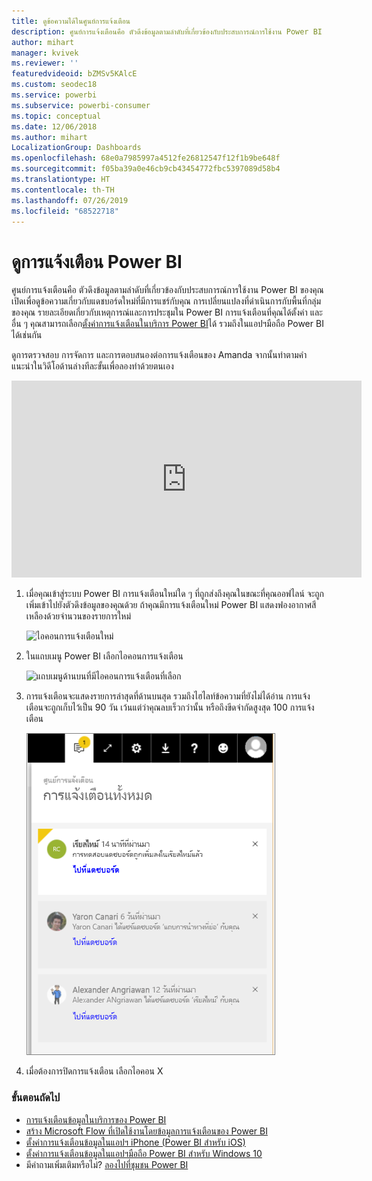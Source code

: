 ```yaml
---
title: ดูข้อความได้ในศูนย์การแจ้งเตือน
description: ศูนย์การแจ้งเตือนคือ ตัวดึงข้อมูลตามลำดับที่เกี่ยวข้องกับประสบการณ์การใช้งาน Power BI ของคุณ
author: mihart
manager: kvivek
ms.reviewer: ''
featuredvideoid: bZMSv5KAlcE
ms.custom: seodec18
ms.service: powerbi
ms.subservice: powerbi-consumer
ms.topic: conceptual
ms.date: 12/06/2018
ms.author: mihart
LocalizationGroup: Dashboards
ms.openlocfilehash: 68e0a7985997a4512fe26812547f12f1b9be648f
ms.sourcegitcommit: f05ba39a0e46cb9cb43454772fbc5397089d58b4
ms.translationtype: HT
ms.contentlocale: th-TH
ms.lasthandoff: 07/26/2019
ms.locfileid: "68522718"
---
```

# <a name="view-power-bi-notifications"></a>ดูการแจ้งเตือน Power BI
ศูนย์การแจ้งเตือนคือ ตัวดึงข้อมูลตามลำดับที่เกี่ยวข้องกับประสบการณ์การใช้งาน Power BI ของคุณ เปิดเพื่อดูข้อความเกี่ยวกับแดชบอร์ดใหม่ที่มีการแชร์กับคุณ การเปลี่ยนแปลงที่ดำเนินการกับพื้นที่กลุ่มของคุณ รายละเอียดเกี่ยวกับเหตุการณ์และการประชุมใน Power BI การแจ้งเตือนที่คุณได้ตั้งค่า และอื่น ๆ คุณสามารถเลือก[ตั้งค่าการแจ้งเตือนในบริการ Power BI](../service-set-data-alerts.md)ได้ รวมถึงในแอปฯมือถือ Power BI ได้เช่นกัน

ดูการตรวจสอบ การจัดการ และการตอบสนองต่อการแจ้งเตือนของ Amanda จากนั้นทำตามคำแนะนำในวิดีโอด้านล่างทีละขั้นเพื่อลองทำด้วยตนเอง

<iframe width="560" height="315" src="https://www.youtube.com/embed/bZMSv5KAlcE" frameborder="0" allowfullscreen></iframe>


1. เมื่อคุณเข้าสู่ระบบ Power BI การแจ้งเตือนใหม่ใด ๆ ที่ถูกส่งถึงคุณในขณะที่คุณออฟไลน์ จะถูกเพิ่มเข้าไปยังตัวดึงข้อมูลของคุณด้วย ถ้าคุณมีการแจ้งเตือนใหม่ Power BI แสดงฟองอากาศสีเหลืองด้วยจำนวนของรายการใหม่
   
   ![ไอคอนการแจ้งเตือนใหม่](./media/end-user-notification-center/power-bi-new-notification.png)
2. ในแถบเมนู Power BI เลือกไอคอนการแจ้งเตือน
   
   ![แถบเมนูด้านบนที่มีไอคอนการแจ้งเตือนที่เลือก](./media/end-user-notification-center/power-bi-notifications-icon.png)
3. การแจ้งเตือนจะแสดงรายการล่าสุดที่ด้านบนสุด รวมถึงไฮไลท์ข้อความที่ยังไม่ได้อ่าน การแจ้งเตือนจะถูกเก็บไว้เป็น 90 วัน เว้นแต่ว่าคุณลบเร็วกว่านั้น หรือถึงขีดจำกัดสูงสุด 100 การแจ้งเตือน
   
   ![ศูนย์การแจ้งเตือน](./media/end-user-notification-center/power-bi-notifications.png)
4. เมื่อต้องการปิดการแจ้งเตือน เลือกไอคอน X

### <a name="next-steps"></a>ขั้นตอนถัดไป
* [การแจ้งเตือนข้อมูลในบริการของ Power BI](../service-set-data-alerts.md)
* [สร้าง Microsoft Flow ที่เปิดใช้งานโดยข้อมูลการแจ้งเตือนของ Power BI](../service-flow-integration.md)
* [ตั้งค่าการแจ้งเตือนข้อมูลในแอปฯ iPhone (Power BI สำหรับ iOS)](mobile/mobile-set-data-alerts-in-the-mobile-apps.md)
* [ตั้งค่าการแจ้งเตือนข้อมูลในแอปฯมือถือ Power BI สำหรับ Windows 10](mobile/mobile-set-data-alerts-in-the-mobile-apps.md)
* มีคำถามเพิ่มเติมหรือไม่? [ลองไปที่ชุมชน Power BI](http://community.powerbi.com/)

